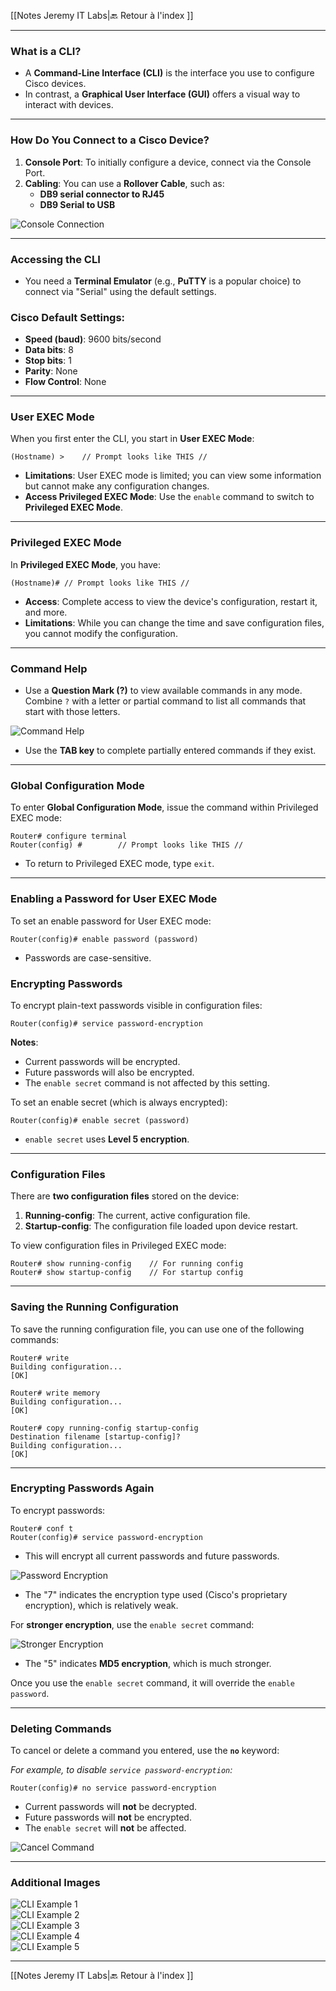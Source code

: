  [[Notes Jeremy IT Labs|🔙 Retour à l'index ]]

---
### What is a CLI?

- A **Command-Line Interface (CLI)** is the interface you use to configure Cisco devices.
- In contrast, a **Graphical User Interface (GUI)** offers a visual way to interact with devices.

---

### How Do You Connect to a Cisco Device?

1. **Console Port**: To initially configure a device, connect via the Console Port.
2. **Cabling**: You can use a **Rollover Cable**, such as:
   - **DB9 serial connector to RJ45** 
   - **DB9 Serial to USB**

![Console Connection](04_introToTheCli_01.png)

---

### Accessing the CLI

- You need a **Terminal Emulator** (e.g., **PuTTY** is a popular choice) to connect via "Serial" using the default settings.

### Cisco Default Settings:

- **Speed (baud)**: 9600 bits/second
- **Data bits**: 8
- **Stop bits**: 1
- **Parity**: None
- **Flow Control**: None

---

### User EXEC Mode

When you first enter the CLI, you start in **User EXEC Mode**:

```
(Hostname) >	// Prompt looks like THIS //
```

- **Limitations**: User EXEC mode is limited; you can view some information but cannot make any configuration changes.
- **Access Privileged EXEC Mode**: Use the `enable` command to switch to **Privileged EXEC Mode**.

---

### Privileged EXEC Mode

In **Privileged EXEC Mode**, you have:

```
(Hostname)#	// Prompt looks like THIS //
```

- **Access**: Complete access to view the device's configuration, restart it, and more.
- **Limitations**: While you can change the time and save configuration files, you cannot modify the configuration.

---

### Command Help

- Use a **Question Mark (?)** to view available commands in any mode. Combine `?` with a letter or partial command to list all commands that start with those letters.

![Command Help](04_introToTheCli_02.png)

- Use the **TAB key** to complete partially entered commands if they exist.

---

### Global Configuration Mode

To enter **Global Configuration Mode**, issue the command within Privileged EXEC mode:

```
Router# configure terminal
Router(config) #		// Prompt looks like THIS //
```

- To return to Privileged EXEC mode, type `exit`.

---

### Enabling a Password for User EXEC Mode

To set an enable password for User EXEC mode:

```
Router(config)# enable password (password)
```

- Passwords are case-sensitive.

### Encrypting Passwords

To encrypt plain-text passwords visible in configuration files:

```
Router(config)# service password-encryption
```

**Notes**:
- Current passwords will be encrypted.
- Future passwords will also be encrypted.
- The `enable secret` command is not affected by this setting.

To set an enable secret (which is always encrypted):

```
Router(config)# enable secret (password)
```

- `enable secret` uses **Level 5 encryption**.

---

### Configuration Files

There are **two configuration files** stored on the device:

1. **Running-config**: The current, active configuration file.
2. **Startup-config**: The configuration file loaded upon device restart.

To view configuration files in Privileged EXEC mode:

```
Router# show running-config    // For running config
Router# show startup-config    // For startup config
```

---

### Saving the Running Configuration

To save the running configuration file, you can use one of the following commands:

```
Router# write
Building configuration...
[OK]

Router# write memory
Building configuration...
[OK]

Router# copy running-config startup-config
Destination filename [startup-config]?
Building configuration...
[OK]
```

---

### Encrypting Passwords Again

To encrypt passwords:

```
Router# conf t
Router(config)# service password-encryption
```

- This will encrypt all current passwords and future passwords.

![Password Encryption](04_introToTheCli_03.png)

- The "7" indicates the encryption type used (Cisco's proprietary encryption), which is relatively weak.

For **stronger encryption**, use the `enable secret` command:

![Stronger Encryption](04_introToTheCli_04.png)

- The "5" indicates **MD5 encryption**, which is much stronger.

Once you use the `enable secret` command, it will override the `enable password`.

---

### Deleting Commands

To cancel or delete a command you entered, use the **`no`** keyword:

*For example, to disable `service password-encryption`:*

```
Router(config)# no service password-encryption
```

- Current passwords will **not** be decrypted.
- Future passwords will **not** be encrypted.
- The `enable secret` will **not** be affected.

![Cancel Command](04_introToTheCli_05.png)

---

### Additional Images

![CLI Example 1](04_introToTheCli_06.png)  
![CLI Example 2](04_introToTheCli_07.png)  
![CLI Example 3](04_introToTheCli_08.png)  
![CLI Example 4](04_introToTheCli_09.png)  
![CLI Example 5](04_introToTheCli_10.png)  

---
 [[Notes Jeremy IT Labs|🔙 Retour à l'index ]]
